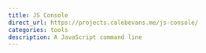 ```yaml
---
title: JS Console
direct_url: https://projects.calebevans.me/js-console/
categories: tools
description: A JavaScript command line
---
```

